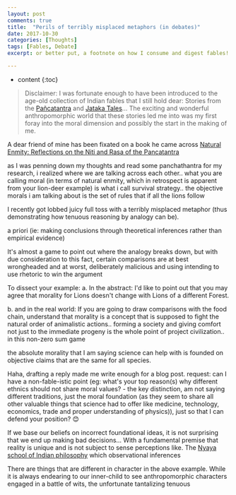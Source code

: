 ```yaml
---
layout: post
comments: true
title:  "Perils of terribly misplaced metaphors (in debates)"
date: 2017-10-30
categories: [Thoughts]
tags: [Fables, Debate]
excerpt: or better put, a footnote on how I consume and digest fables!

---
```

* content
{:toc}


> Disclaimer:
I was fortunate enough to have been introduced to the age-old collection of Indian fables that I still hold dear: 
Stories from the [Pañcatantra](http://www.talesofpanchatantra.com/short-stories-for-kids) and 
[Jataka Tales](http://www.buddhanet.net/bt1_conts.htm)... 
The exciting and wonderful anthropomorphic world that these stories led me into was my first foray into the moral 
dimension and possibly the start in the making of me.

A dear friend of mine has been fixated on a book he came across 
[Natural Enmity: Reflections on the Niti and Rasa of the Pancatantra](https://www.amazon.com/Natural-Enmity-Reflections-Pancatantra-Commentary/dp/1537751832) 

as I was penning down my thoughts and read some panchathantra for my research, i realized where we are talking across each other.. what you are calling moral (in terms of natural enmity, which in retrospect is apparent from your lion-deer example) is what i call survival strategy.. the objective morals i am talking about is the set of rules that if all the lions follow

I recently got lobbed juicy full toss with a terribly misplaced metaphor (thus demonstrating how tenuous reasoning by analogy can be). 

a priori (ie: making conclusions through theoretical inferences rather than empirical evidence)

It's almost a game to point out where the analogy breaks down, but with due consideration to this fact, certain comparisons are at best wrongheaded and at worst, deliberately malicious and using intending to use rhetoric to win the argument

To dissect your example:
a. In the abstract:
I'd like to point out that you may agree that morality for Lions doesn't change with Lions of a different Forest. 

b. and in the real world:
If you are going to draw comparisons with the food chain, understand that morality is a concept that is supposed to fight the natural order of animalistic actions.. forming a society and giving comfort not just to the immediate progeny is the whole point of project civilization.. in this non-zero sum game

the absolute morality that I am saying science can help with is founded on objective claims that are the same for all species.


Haha, drafting a reply made me write enough for a blog post. 
request: can I have a non-fable-istic point (eg: what's your top reason(s) why different ethnics should not share moral values? - the key distinction, am not saying different traditions, just the moral foundation (as they seem to share all other valuable things that science had to offer like medicine, technology, economics, trade and proper understanding of physics)), just so that I can defend your position? 😊

If we base our beliefs on incorrect foundational ideas, it is not surprising that we end up making bad decisions... With a fundamental premise that reality is unique and is not subject to sense perceptions like. The [Nyaya school of Indian philosophy](https://en.wikipedia.org/wiki/Nyaya) which observational inferences

There are things that are different in character in the above example.
While it is always endearing to our inner-child to see anthropomorphic characters engaged in a battle of wits, the unfortunate
tantalizing
tenuous
